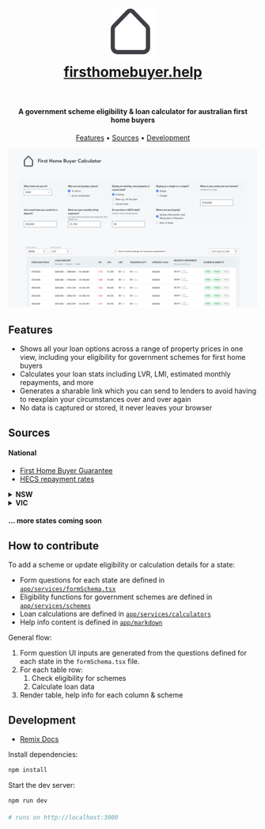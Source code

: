<h1 align="center">
  <br>
  <a href="http://firsthomebuyer.help"><img src="https://raw.githubusercontent.com/robase/fhbcalc/main/app/images/logo.svg" alt="Markdownify" width="90" ></a>
  <br>
  <a href="http://firsthomebuyer.help">firsthomebuyer.help</a>
  <br>
  <br>
</h1>

<h4 align="center">A government scheme eligibility & loan calculator for australian first home buyers</h4>

<p align="center">
  <a href="#features">Features</a> •
  <a href="#sources">Sources</a> •
  <a href="#development">Development</a>
</p>

![fhb calc screenshot](https://raw.githubusercontent.com/robase/fhbcalc/dev/app/images/screenshot.png)

## Features

- Shows all your loan options across a range of property prices in one view, including your eligibility for government schemes for first home buyers
- Calculates your loan stats including LVR, LMI, estimated monthly repayments, and more
- Generates a sharable link which you can send to lenders to avoid having to reexplain your circumstances over and over again
- No data is captured or stored, it never leaves your browser

## Sources

#### National

- [First Home Buyer Guarantee](https://www.nhfic.gov.au/support-buy-home/first-home-guarantee)
- [HECS repayment rates](https://www.ato.gov.au/Rates/HELP,-TSL-and-SFSS-repayment-thresholds-and-rates/)

<details>
    <summary><b>NSW</b></summary>

- [First home buyer's assistance scheme (FHBAS)](https://www.revenue.nsw.gov.au/grants-schemes/first-home-buyer/assistance-scheme)
- [First home owner's grant (FHOG)](https://www.revenue.nsw.gov.au/grants-schemes/first-home-buyer/first-home-owner-new-homes-grant)
- [Transfer duty rates](https://www.revenue.nsw.gov.au/taxes-duties-levies-royalties/transfer-duty#heading4)

</details>

<details>
    <summary><b>VIC</b></summary>

- [First home owner's grant (FHOG)](https://www.sro.vic.gov.au/first-home-owner)
- [First home buyer duty concession](https://www.sro.vic.gov.au/fhbduty)
- Transfer duty rates
  - [PPOR](https://www.sro.vic.gov.au/principal-place-residence-current-rates)
  - [General](https://www.sro.vic.gov.au/non-principal-place-residence-dutiable-property-current-rates)

</details>

#### ... more states coming soon

## How to contribute

To add a scheme or update eligibility or calculation details for a state:

- Form questions for each state are defined in [`app/services/formSchema.tsx`](/app/services/formSchema.tsx)
- Eligibility functions for government schemes are defined in [`app/services/schemes`](/app/services/schemes)
- Loan calculations are defined in [`app/services/calculators`](/app/services/calculators)
- Help info content is defined in [`app/markdown`](/app/markdown)

General flow:

1. Form question UI inputs are generated from the questions defined for each state in the `formSchema.tsx` file.
2. For each table row:
   1. Check eligibility for schemes
   2. Calculate loan data
3. Render table, help info for each column & scheme

## Development

- [Remix Docs](https://remix.run/docs)

Install dependencies:

```sh
npm install
```

Start the dev server:

```sh
npm run dev

# runs on http://localhost:3000
```
